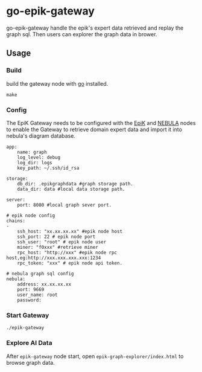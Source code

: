 # go-epik-gateway

go-epik-gateway handle the epik's expert data retrieved and replay the graph sql.
Then users can explorer the graph data in brower.

## Usage

### Build 
build the gateway node with [go](https://go.dev/) installed.

```
make
```

### Config
The EpiK Gateway needs to be configured with the [EpiK](https://github.com/epiK-Protocol/go-epik) and [NEBULA](https://docs.nebula-graph.com.cn/2.6.1/) nodes to enable the Gateway to retrieve domain expert data and import it into nebula's diagram database.

```
app:
    name: graph
    log_level: debug
    log_dir: logs
    key_path: ~/.ssh/id_rsa

storage:
    db_dir: .epikgraphdata #graph storage path.
    data_dir: data #local data storage path.

server:
    port: 8080 #local graph sever port.

# epik node config
chains: 
-   
    ssh_host: "xx.xx.xx.xx" #epik node host
    ssh_port: 22 # epik node port
    ssh_user: "root" # epik node user
    miner: "f0xxx" #retrieve miner
    rpc_host: "http://xxx" #epik node rpc host,eg:http://xxx.xxx.xxx.xxx:1234
    rpc_token: "xxx" # epik node api token.

# nebula graph sql config
nebula:
    address: xx.xx.xx.xx
    port: 9669
    user_name: root
    password:
```

### Start Gateway

```
./epik-gateway
```

### Explore AI Data

After `epik-gateway` node start, open `epik-graph-explorer/index.html` to browse graph data.
